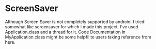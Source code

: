 # ScreenSaver
Although Screen Saver is not completely supported by android. I tried somewhat like screensaver for which I made this project.
I've used Application.class and a thread for it.
Code Documentation in MyApplication.class might be some helpfil to users taking reference from here.
